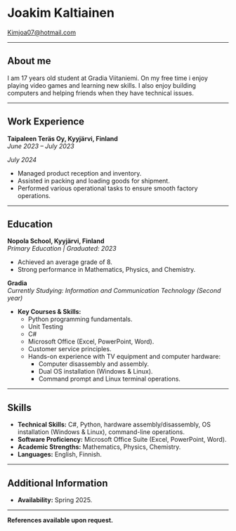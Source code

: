 # Joakim Kaltiainen

Kimjoa07@hotmail.com

---

## About me
I am 17 years old student at Gradia Viitaniemi. 
On my free time i enjoy playing video games and learning new skills. I also enjoy building computers and helping friends when they have technical issues.

---

## Work Experience
 
**Taipaleen Teräs Oy, Kyyjärvi, Finland**  
*June 2023 – July 2023*

*July 2024*

- Managed product reception and inventory.
- Assisted in packing and loading goods for shipment.
- Performed various operational tasks to ensure smooth factory operations.

---

## Education

**Nopola School, Kyyjärvi, Finland**  
*Primary Education | Graduated: 2023*

- Achieved an average grade of 8.
- Strong performance in Mathematics, Physics, and Chemistry.

**Gradia**  
*Currently Studying: Information and Communication Technology (Second year)*

- **Key Courses & Skills:**
  - Python programming fundamentals.
  - Unit Testing
  - C#
  - Microsoft Office (Excel, PowerPoint, Word).
  - Customer service principles.
  - Hands-on experience with TV equipment and computer hardware:
    - Computer disassembly and assembly.
    - Dual OS installation (Windows & Linux).
    - Command prompt and Linux terminal operations.

---

## Skills

- **Technical Skills:** C#, Python, hardware assembly/disassembly, OS installation (Windows & Linux), command-line operations.
- **Software Proficiency:** Microsoft Office Suite (Excel, PowerPoint, Word).
- **Academic Strengths:** Mathematics, Physics, Chemistry.
- **Languages:** English, Finnish.

---

## Additional Information

- **Availability:** Spring 2025.

---

**References available upon request.**
